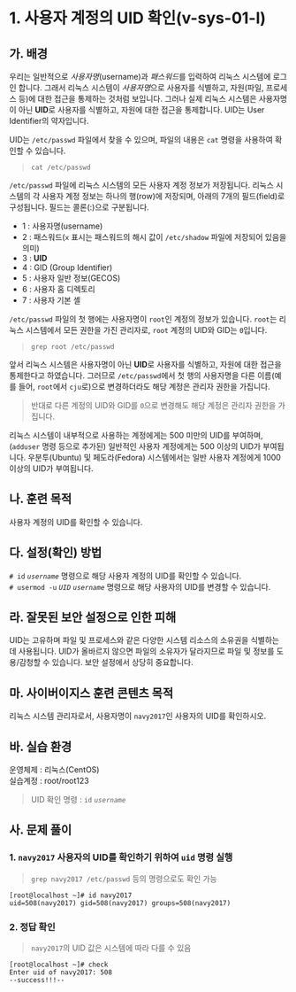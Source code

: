 # 1. 사용자 계정의 UID 확인(v-sys-01-l)

## 가. 배경

우리는 일반적으로 *사용자명*(username)과 *패스워드*를 입력하여 리눅스 시스템에 로그인 합니다. 그래서 리눅스 시스템이 *사용자명*으로 사용자를 식별하고, 자원(파일, 프로세스 등)에 대한 접근을 통제하는 것처럼 보입니다. 그러나 실제 리눅스 시스템은 사용자명이 아닌 **UID**로 사용자를 식별하고, 자원에 대한 접근을 통제합니다. UID는 User Identifier의 약자입니다.

UID는 `/etc/passwd` 파일에서 찾을 수 있으며, 파일의 내용은 `cat` 명령을 사용하여 확인할 수 있습니다.
> `cat /etc/passwd`

`/etc/passwd` 파일에 리눅스 시스템의 모든 사용자 계정 정보가 저장됩니다. 리눅스 시스템의 각 사용자 계정 정보는 하나의 행(row)에 저장되며, 아래의 7개의 필드(field)로 구성됩니다. 필드는 콜론(:)으로 구분됩니다.

- 1 : 사용자명(username)
- 2 : 패스워드(`x` 표시는 패스워드의 해시 값이 `/etc/shadow` 파일에 저장되어 있음을 의미)
- 3 : **UID**
- 4 : GID (Group Identifier)
- 5 : 사용자 일반 정보(GECOS)
- 6 : 사용자 홈 디렉토리
- 7 : 사용자 기본 셸

`/etc/passwd` 파일의 첫 행에는 사용자명이 `root`인 계정의 정보가 있습니다. `root`는 리눅스 시스템에서 모든 권한을 가진 관리자로, `root` 계정의 UID와 GID는 `0`입니다.
> `grep root /etc/passwd`

앞서 리눅스 시스템은 사용자명이 아닌 **UID**로 사용자를 식별하고, 자원에 대한 접근을 통제한다고 하였습니다. 그러므로 `/etc/passwd`에서 첫 행의 사용자명을 다른 이름(예를 들어, `root`에서 `cju`로)으로 변경하더라도 해당 계정은 관리자 권한을 가집니다.
> 반대로 다른 계정의 UID와 GID를 `0`으로 변경해도 해당 계정은 관리자 권한을 가집니다.

리눅스 시스템이 내부적으로 사용하는 계정에게는 500 미만의 UID를 부여하며, (`adduser` 명령 등으로 추가된) 일반적인 사용자 계정에게는 500 이상의 UID가 부여됩니다. 우분투(Ubuntu) 및 페도라(Fedora) 시스템에서는 일반 사용자 계정에게 1000 이상의 UID가 부여됩니다.

## 나. 훈련 목적
사용자 계정의 UID를 확인할 수 있습니다.

## 다. 설정(확인) 방법
`# id` *`username`* 명령으로 해당 사용자 계정의 UID를 확인할 수 있습니다.  
`# usermod -u` *`UID`* *`username`* 명령으로 해당 사용자의 UID를 변경할 수 있습니다.

## 라. 잘못된 보안 설정으로 인한 피해
UID는 고유하며 파일 및 프로세스와 같은 다양한 시스템 리소스의 소유권을 식별하는 데 사용됩니다. UID가 올바르지 않으면 파일의 소유자가 달라지므로 파일 및 정보를 도용/감청할 수 있습니다. 보안 설정에서 상당히 중요합니다.

## 마. 사이버이지스 훈련 콘텐츠 목적
리눅스 시스템 관리자로서, 사용자명이 `navy2017`인 사용자의 UID를 확인하시오.

## 바. 실습 환경
 
운영체제 : 리눅스(CentOS)  
실습계정 : root/root123
> UID 확인 명령 : `id` *`username`*

## 사. 문제 풀이

### 1. `navy2017` 사용자의 UID를 확인하기 위하여 `uid` 명령 실행
> `grep navy2017 /etc/passwd` 등의 명령으로도 확인 가능
```
[root@localhost ~]# id navy2017
uid=508(navy2017) gid=508(navy2017) groups=508(navy2017)
```

### 2. 정답 확인
> `navy2017`의 UID 값은 시스템에 따라 다를 수 있음
```
[root@localhost ~]# check
Enter uid of navy2017: 508
--success!!!--
```